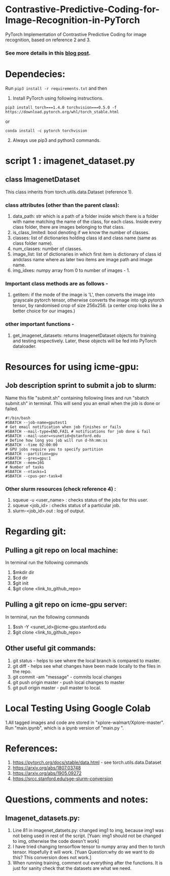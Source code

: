 # Contrastive-Predictive-Coding-for-Image-Recognition-in-PyTorch
PyTorch Implementation of Contrastive Predictive Coding for image recognition, based on reference 2 and 3. 

### See more details in this [blog post](https://mf1024.github.io/2019/05/27/contrastive-predictive-coding/).

# Dependecies:
Run ```pip3 install -r requirements.txt``` and then 
1. Install PyTorch using following instructions. 
```
pip3 install torch===1.4.0 torchvision===0.5.0 -f https://download.pytorch.org/whl/torch_stable.html
```
or 
```
conda install -c pytorch torchvision
```
2. Always use pip3 and python3 commands. 



# script 1 : imagenet_dataset.py

## class ImagenetDataset 
This class inherits from torch.utils.data.Dataset (reference 1). 

### class attributes (other than the parent class):
1) data_path: str which is a path of a folder inside which there is a folder with name matching the name of the class, for each class. Inside every class folder, there are images belonging to that class.
2) is_class_limited: bool denoting if we know the number of classes.
3) classes: list of dictionaries holding class id and class name (same as class folder name).
4) num_classes: number of classes.
5) image_list: list of dictionaries in which first item is dictionary of class id andclass name where as later two items are image path and image name.
6) img_idxes: numpy array from 0 to number of images - 1.

### Important class methods are as follows - 
1) getitem: if the mode of the image is 'L', then converts the image into grayscale pytorch tensor, otherwise converts the image into rgb pytorch tensor, by randomised crop of size 256x256. (a center crop looks like a better choice for our images.)

### other important functions -
1) get_imagenet_datasets: returns ImagenetDataset objects for training and testing respectively. Later, these objects will be fed into PyTorch dataloader.  

        

# Resources for using icme-gpu:
## Job description sprint to submit a job to slurm:
Name this file "submit.sh" containing following lines and run "sbatch submit.sh" in terminal. This will send you an email when the job is done or failed. 
```
#!/bin/bash
#SBATCH --job-name=gputest1
# Get email notification when job finishes or fails
#SBATCH --mail-type=END,FAIL # notifications for job done & fail
#SBATCH --mail-user=<sunetid>@stanford.edu
# Define how long you job will run d-hh:mm:ss
#SBATCH --time 02:00:00
# GPU jobs require you to specify partition
#SBATCH --partition=gpu
#SBATCH --gres=gpu:1 
#SBATCH --mem=16G
# Number of tasks
#SBATCH --ntasks=1 
#SBATCH --cpus-per-task=8
```
### Other slurm resources (check reference 4) :
1) squeue -u <user_name> : checks status of the jobs for this user.
2) squeue <job_id> : checks status of a particular job.
3) slurm-<job_id>.out : log of output.

# Regarding git:

## Pulling a git repo on local machine:
In terminal run the following commands
1. $mkdir dir
2. $cd dir
3. $git init
4. $git clone <link_to_github_repo>

## Pulling a git repo on icme-gpu server:
In terminal, run the following commands
1. $ssh -Y <sunet_id>@icme-gpu.stanford.edu
2. $git clone <link_to_github_repo>

## Other useful git commands:
1. git status - helps to see where the local branch is compared to master. 
2. git diff - helps see what changes have been made locally to the files in the repo. 
3. git commit -am "message" - commits local changes
4. git push origin master - push local changes to master
5. git pull origin master - pull master to local.

# Local Testing Using Google Colab
1.All tagged images and code are stored in "xplore-walmart/Xplore-master". Run "main.ipynb", which is a ipynb version of "main.py ".

# References:
1) https://pytorch.org/docs/stable/data.html - see torch.utils.data.Dataset
2) https://arxiv.org/abs/1807.03748
3) https://arxiv.org/abs/1905.09272
4) https://srcc.stanford.edu/sge-slurm-conversion



# Questions, comments and notes:
## Imagenet_datasets.py:
1) Line 81 in imagenet_datsets.py: changed img1 to img, because img1 was not being used in rest of the script. 
   [Yuan: img1 should not be changed to img, otherwise the code doesn't work]
2) I have tried changing tensorflow tensor to numpy array and then to torch tensor. Hopefully it will work. 
   [Yuan Question:why do we want to do this? This conversion does not work.]
3) When running training, comment out everything after the functions. It is just for sanity check that the datasets are what we need. 
